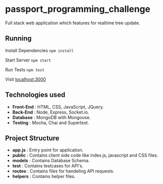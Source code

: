 # passport_programming_challenge
Full stack web application which features for realtime tree update.

## Running

Install Dependencies
```npm install```

Start Server
```npm start```

Run Tests
```npm test```

Visit [localhost:3000](http://localhost:3000)


## Technologies used

* **Front-End** : HTML, CSS, JavaScript, JQuery.
* **Back-End**  : Node, Express, Socket.io.
* **Database**  : MongoDB with Mongoose.
* **Testing**   : Mocha, Chai and Supertest.


## Project Structure

* **app.js**  : Entry point for application.
* **public**  : Contains client side code like index.js, javascript and CSS files.
* **models**  : Contains Database Schema.
* **test**    : Contains testcases for API's.
* **routes**  : Contains files for handeling API requests.
* **helpers** : Contains helper files.
